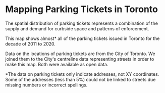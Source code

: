 # Mapping Parking Tickets in Toronto

The spatial distribution of parking tickets represents a combination of the supply and demand for curbside space and patterns of enforcement. 

This map shows almost* all of the parking tickets issued in Toronto for the decade of 2011 to 2020. 

Data on the locations of parking tickets are from the City of Toronto. We joined them to the City's centreline data representing streets in order to make this map. Both were available as open data.

*The data on parking tickets only indicate addresses, not XY coordinates. Some of the addresses (less than 5%) could not be linked to streets due missing numbers or incorrect spellings.
